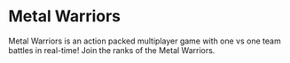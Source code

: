 # Metal Warriors

Metal Warriors is an action packed multiplayer game with one vs one team battles in real-time! Join the ranks of the Metal Warriors.



